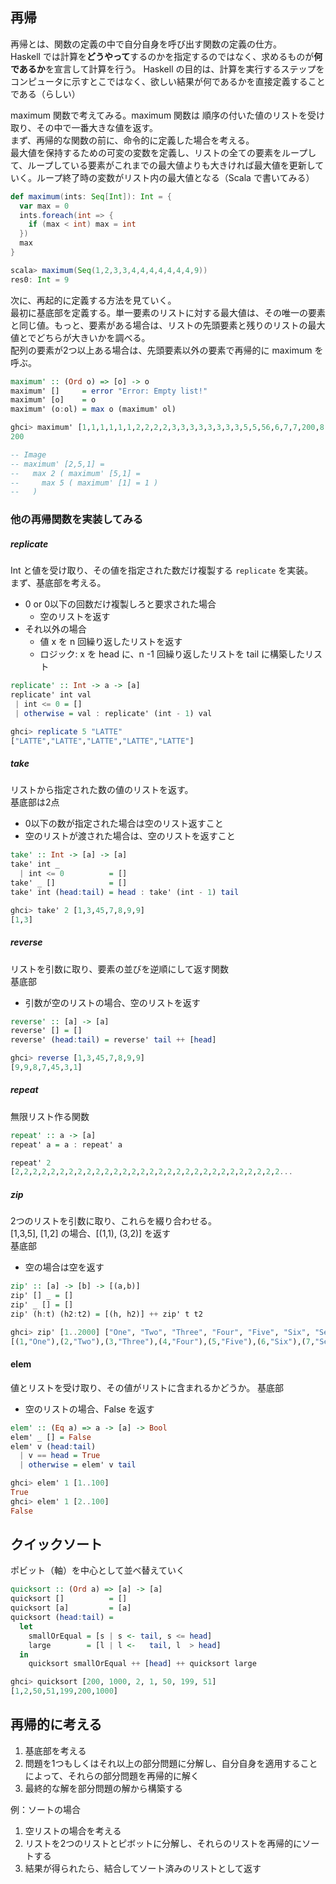 ## 再帰
再帰とは、関数の定義の中で自分自身を呼び出す関数の定義の仕方。<br>
Haskell では計算を**どうやって**するのかを指定するのではなく、求めるものが**何であるか**を宣言して計算を行う。
Haskell の目的は、計算を実行するステップをコンピュータに示すとこではなく、欲しい結果が何であるかを直接定義することである（らしい）

maximum 関数で考えてみる。maximum 関数は  順序の付いた値のリストを受け取り、その中で一番大きな値を返す。<br>
まず、再帰的な関数の前に、命令的に定義した場合を考える。<br>
最大値を保持するための可変の変数を定義し、リストの全ての要素をループして、ループしている要素がこれまでの最大値よりも大きければ最大値を更新していく。ループ終了時の変数がリスト内の最大値となる（Scala で書いてみる）
```scala
def maximum(ints: Seq[Int]): Int = {
  var max = 0
  ints.foreach(int => {
    if (max < int) max = int
  })
  max
}

scala> maximum(Seq(1,2,3,3,4,4,4,4,4,4,4,9))
res0: Int = 9
```

次に、再起的に定義する方法を見ていく。<br>
最初に基底部を定義する。単一要素のリストに対する最大値は、その唯一の要素と同じ値。もっと、要素がある場合は、リストの先頭要素と残りのリストの最大値とでどちらが大きいかを調べる。<br>
配列の要素が2つ以上ある場合は、先頭要素以外の要素で再帰的に maximum を呼ぶ。
```haskell
maximum' :: (Ord o) => [o] -> o
maximum' []     = error "Error: Empty list!"
maximum' [o]    = o
maximum' (o:ol) = max o (maximum' ol)

ghci> maximum' [1,1,1,1,1,1,2,2,2,2,3,3,3,3,3,3,3,3,5,5,56,6,7,7,200,8,98,9,9,9]
200

-- Image
-- maximum' [2,5,1] =
--   max 2 ( maximum' [5,1] =
--     max 5 ( maximum' [1] = 1 )
--   )
```

### 他の再帰関数を実装してみる

##### replicate
Int と値を受け取り、その値を指定された数だけ複製する `replicate` を実装。<br>
まず、基底部を考える。<br>
- 0 or 0以下の回数だけ複製しろと要求された場合
  - 空のリストを返す
- それ以外の場合
  - 値 x を n 回繰り返したリストを返す
  - ロジック: x を head に、n -1 回繰り返したリストを tail に構築したリスト
```haskell
replicate' :: Int -> a -> [a]
replicate' int val
 | int <= 0 = []
 | otherwise = val : replicate' (int - 1) val

ghci> replicate 5 "LATTE"
["LATTE","LATTE","LATTE","LATTE","LATTE"]
```

##### take
リストから指定された数の値のリストを返す。<br>
基底部は2点
- 0以下の数が指定された場合は空のリスト返すこと
- 空のリストが渡された場合は、空のリストを返すこと
```haskell
take' :: Int -> [a] -> [a]
take' int _
  | int <= 0          = []
take' _ []            = []
take' int (head:tail) = head : take' (int - 1) tail

ghci> take' 2 [1,3,45,7,8,9,9]
[1,3]
```

##### reverse
リストを引数に取り、要素の並びを逆順にして返す関数<br>
基底部
- 引数が空のリストの場合、空のリストを返す
```haskell
reverse' :: [a] -> [a]
reverse' [] = []
reverse' (head:tail) = reverse' tail ++ [head]

ghci> reverse [1,3,45,7,8,9,9]
[9,9,8,7,45,3,1]
```

##### repeat
無限リスト作る関数
```haskell
repeat' :: a -> [a]
repeat' a = a : repeat' a

repeat' 2
[2,2,2,2,2,2,2,2,2,2,2,2,2,2,2,2,2,2,2,2,2,2,2,2,2,2,2,2,2,2...
```

##### zip
2つのリストを引数に取り、これらを綴り合わせる。<br>
[1,3,5], [1,2] の場合、[(1,1), (3,2)] を返す<br>
基底部
- 空の場合は空を返す
```haskell
zip' :: [a] -> [b] -> [(a,b)]
zip' [] _ = []
zip' _ [] = []
zip' (h:t) (h2:t2) = [(h, h2)] ++ zip' t t2

ghci> zip' [1..2000] ["One", "Two", "Three", "Four", "Five", "Six", "Seven", "Eight", "Nine", "Ten"]
[(1,"One"),(2,"Two"),(3,"Three"),(4,"Four"),(5,"Five"),(6,"Six"),(7,"Seven"),(8,"Eight"),(9,"Nine"),(10,"Ten")]
```

#### elem
値とリストを受け取り、その値がリストに含まれるかどうか。
基底部
- 空のリストの場合、False を返す
```haskell
elem' :: (Eq a) => a -> [a] -> Bool
elem' _ [] = False
elem' v (head:tail)
  | v == head = True
  | otherwise = elem' v tail

ghci> elem' 1 [1..100]
True
ghci> elem' 1 [2..100]
False
```

## クイックソート
ポビット（軸）を中心として並べ替えていく
```haskell
quicksort :: (Ord a) => [a] -> [a]
quicksort []          = []
quicksort [a]         = [a]
quicksort (head:tail) =
  let
    smallOrEqual = [s | s <- tail, s <= head]
    large        = [l | l <-   tail, l  > head]
  in
    quicksort smallOrEqual ++ [head] ++ quicksort large

ghci> quicksort [200, 1000, 2, 1, 50, 199, 51]
[1,2,50,51,199,200,1000]
```

## 再帰的に考える
1. 基底部を考える
2. 問題を1つもしくはそれ以上の部分問題に分解し、自分自身を適用することによって、それらの部分問題を再帰的に解く
3. 最終的な解を部分問題の解から構築する

例：ソートの場合
1. 空リストの場合を考える
2. リストを2つのリストとピボットに分解し、それらのリストを再帰的にソートする
3. 結果が得られたら、結合してソート済みのリストとして返す
